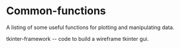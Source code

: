 # Common-functions
A listing of some useful functions for plotting and manipulating data.

tkinter-framework -- code to build a wireframe tkinter gui.
